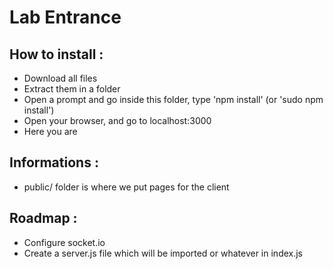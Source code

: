Lab Entrance
============

How to install :
----------------

* Download all files
* Extract them in a folder
* Open a prompt and go inside this folder, type 'npm install' (or 'sudo npm install')
* Open your browser, and go to localhost:3000
* Here you are

Informations : 
--------------

* public/ folder is where we put pages for the client

Roadmap :
---------

* Configure socket.io
* Create a server.js file which will be imported or whatever in index.js